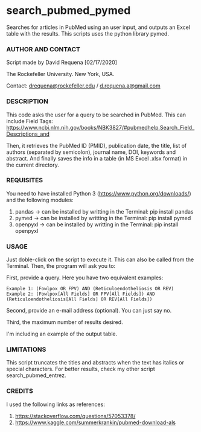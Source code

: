# search_pubmed_pymed
Searches for articles in PubMed using an user input, and outputs an Excel table with the results.
This scripts uses the python library pymed.


### AUTHOR AND CONTACT
Script made by David Requena [02/17/2020]

The Rockefeller University. New York, USA.

Contact: drequena@rockefeller.edu / d.requena.a@gmail.com


### DESCRIPTION
This code asks the user for a query to be searched in PubMed. This can include Field Tags:
https://www.ncbi.nlm.nih.gov/books/NBK3827/#pubmedhelp.Search_Field_Descriptions_and

Then, it retrieves the PubMed ID (PMID), publication date, the title,
list of authors (separated by semicolon), journal name, DOI, keywords and abstract.
And finally saves the info in a table (in MS Excel .xlsx format) in the current directory.


### REQUISITES
You need to have installed Python 3 (https://www.python.org/downloads/) and the following modules:

1. pandas -> can be installed by writting in the Terminal: pip install pandas
2. pymed -> can be installed by writting in the Terminal: pip install pymed
3. openpyxl -> can be installed by writting in the Terminal: pip install openpyxl


### USAGE
Just doble-click on the script to execute it. This can also be called from the Terminal.
Then, the program will ask you to:

First, provide a query. Here you have two equivalent examples:

    Example 1: (Fowlpox OR FPV) AND (Reticuloendotheliosis OR REV)
    Example 2: (Fowlpox[All Fields] OR FPV[All Fields]) AND (Reticuloendotheliosis[All Fields] OR REV[All Fields])

Second, provide an e-mail address (optional). You can just say no.

Third, the maximum number of results desired.

I'm including an example of the output table.


### LIMITATIONS
This script truncates the titles and abstracts when the text has italics or special characters. For better results, check my other script search_pubmed_entrez.


### CREDITS
I used the following links as references:

1. https://stackoverflow.com/questions/57053378/
2. https://www.kaggle.com/summerkrankin/pubmed-download-als
